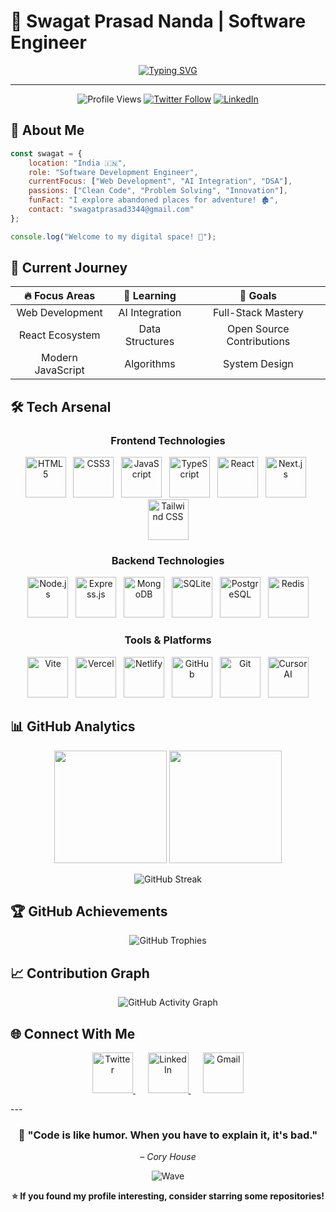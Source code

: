 # 🚀 **Swagat Prasad Nanda** | Software Engineer

<div align="center">
  
[![Typing SVG](https://readme-typing-svg.demolab.com?font=Fira+Code&weight=600&size=28&duration=3000&pause=1000&color=00D9FF&center=true&vCenter=true&width=600&height=100&lines=Hey+there!+I'm+Swagat+👋;Software+Engineer+%7C+India+🇮🇳;Building+the+future+with+code+💻;AI+%2B+Web+Dev+Enthusiast+🤖)](https://git.io/typing-svg)

</div>

---

<div align="center">
  
![Profile Views](https://komarev.com/ghpvc/?username=code-name-healer&label=Profile%20Views&color=00d9ff&style=for-the-badge)
[![Twitter Follow](https://img.shields.io/twitter/follow/codename_healer?logo=twitter&style=for-the-badge&color=1DA1F2)](https://twitter.com/codename_healer)
[![LinkedIn](https://img.shields.io/badge/LinkedIn-Connect-blue?style=for-the-badge&logo=linkedin)](https://linkedin.com/in/swagat-nanda)

</div>

## 🌟 **About Me**

```javascript
const swagat = {
    location: "India 🇮🇳",
    role: "Software Development Engineer",
    currentFocus: ["Web Development", "AI Integration", "DSA"],
    passions: ["Clean Code", "Problem Solving", "Innovation"],
    funFact: "I explore abandoned places for adventure! 🏚️",
    contact: "swagatprasad3344@gmail.com"
};

console.log("Welcome to my digital space! 🚀");
```

## 🎯 **Current Journey**

<div align="center">
  
| 🔥 **Focus Areas** | 🌱 **Learning** | 🎯 **Goals** |
|:---:|:---:|:---:|
| Web Development | AI Integration | Full-Stack Mastery |
| React Ecosystem | Data Structures | Open Source Contributions |
| Modern JavaScript | Algorithms | System Design |

</div>

## 🛠️ Tech Arsenal

<div align="center">

### **Frontend Technologies**
<p align="center">
  <img src="https://skillicons.dev/icons?i=html" width="65" height="65" alt="HTML5" />
   
  <img src="https://skillicons.dev/icons?i=css" width="65" height="65" alt="CSS3" />
   
  <img src="https://skillicons.dev/icons?i=js" width="65" height="65" alt="JavaScript" />
   
  <img src="https://skillicons.dev/icons?i=ts" width="65" height="65" alt="TypeScript" />
   
  <img src="https://skillicons.dev/icons?i=react" width="65" height="65" alt="React" />
   
  <img src="https://skillicons.dev/icons?i=nextjs" width="65" height="65" alt="Next.js" />
   
  <img src="https://skillicons.dev/icons?i=tailwind" width="65" height="65" alt="Tailwind CSS" />
</p>

### **Backend Technologies**
<p align="center">
  <img src="https://skillicons.dev/icons?i=nodejs" width="65" height="65" alt="Node.js" />
   
  <img src="https://skillicons.dev/icons?i=express" width="65" height="65" alt="Express.js" />
   
  <img src="https://skillicons.dev/icons?i=mongodb" width="65" height="65" alt="MongoDB" />
   
  <img src="https://skillicons.dev/icons?i=sqlite" width="65" height="65" alt="SQLite" />
   
  <img src="https://skillicons.dev/icons?i=postgres" width="65" height="65" alt="PostgreSQL" />
   
  <img src="https://skillicons.dev/icons?i=redis" width="65" height="65" alt="Redis" />
</p>

### **Tools & Platforms**
<p align="center">
  <img src="https://skillicons.dev/icons?i=vite" width="65" height="65" alt="Vite" />
   
  <img src="https://skillicons.dev/icons?i=vercel" width="65" height="65" alt="Vercel" />
   
  <img src="https://skillicons.dev/icons?i=netlify" width="65" height="65" alt="Netlify" />
   
  <img src="https://skillicons.dev/icons?i=github" width="65" height="65" alt="GitHub" />
   
  <img src="https://skillicons.dev/icons?i=git" width="65" height="65" alt="Git" />
   
  <img src="https://cdn.brandfetch.io/cursor.com/fallback/lettermark/theme/dark/h/256/w/256/icon?c=1bfwsmEH20zzEfSNTed" width="65" height="65" alt="Cursor AI" />
</p>

</div>

## 📊 **GitHub Analytics**

<div align="center">
  
<img height="180em" src="https://github-readme-stats.vercel.app/api?username=code-name-healer&show_icons=true&theme=tokyonight&include_all_commits=true&count_private=true&hide_border=true&bg_color=0D1117&title_color=00D9FF&icon_color=00D9FF&text_color=ffffff"/>
<img height="180em" src="https://github-readme-stats.vercel.app/api/top-langs/?username=code-name-healer&layout=compact&theme=tokyonight&hide_border=true&bg_color=0D1117&title_color=00D9FF&text_color=ffffff"/>

</div>

<div align="center">
  
![GitHub Streak](https://github-readme-streak-stats.herokuapp.com/?user=code-name-healer&theme=tokyonight&hide_border=true&background=0D1117&stroke=00D9FF&ring=00D9FF&fire=00D9FF&currStreakLabel=00D9FF)

</div>

## 🏆 **GitHub Achievements**

<div align="center">
  
![GitHub Trophies](https://github-profile-trophy.vercel.app/?username=code-name-healer&theme=tokyonight&no-frame=true&no-bg=true&margin-w=4&row=1)

</div>

## 📈 **Contribution Graph**

<div align="center">
  
![GitHub Activity Graph](https://github-readme-activity-graph.vercel.app/graph?username=code-name-healer&theme=tokyo-night&hide_border=true&bg_color=0D1117&color=00D9FF&line=00D9FF&point=FFFFFF)

</div>

## 🌐 Connect With Me

<div align="center">

<p align="center">
  <a href="https://twitter.com/codename_healer" target="_blank" rel="noreferrer">
    <img src="https://skillicons.dev/icons?i=twitter" width="65" height="65" alt="Twitter" />
  </a>
      
  <a href="https://linkedin.com/in/swagat-nanda" target="_blank" rel="noreferrer">
    <img src="https://skillicons.dev/icons?i=linkedin" width="65" height="65" alt="LinkedIn" />
  </a>
      
  <a href="mailto:swagatprasad3344@gmail.com">
    <img src="https://skillicons.dev/icons?i=gmail" width="65" height="65" alt="Gmail" />
  </a>
</p>

</div>
---

<div align="center">
  
### 💫 **"Code is like humor. When you have to explain it, it's bad."** 
*– Cory House*

</div>

<div align="center">
  
![Wave](https://capsule-render.vercel.app/api?type=waving&color=gradient&customColorList=6,11,20&height=150&section=footer&text=Thanks%20for%20visiting!&fontSize=50&fontColor=fff&animation=twinkling&fontAlignY=75)

</div>

<div align="center">
  
**⭐ If you found my profile interesting, consider starring some repositories!**

</div>
